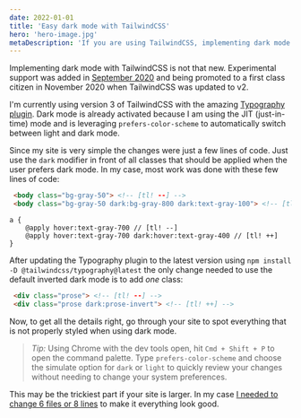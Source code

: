 ```yaml
---
date: 2022-01-01
title: 'Easy dark mode with TailwindCSS'
hero: 'hero-image.jpg'
metaDescription: 'If you are using TailwindCSS, implementing dark mode is super simple.'
---
```


Implementing dark mode with TailwindCSS is not that new. Experimental support was added in [September 2020](https://github.com/tailwindlabs/tailwindcss/pull/2279) and being promoted to a first class citizen in November 2020 when TailwindCSS was updated to v2.

I'm currently using version 3 of TailwindCSS with the amazing [Typography plugin](https://tailwindcss.com/docs/typography-plugin). Dark mode is already activated because I am using the JIT (just-in-time) mode and is leveraging `prefers-color-scheme` to automatically switch between light and dark mode.

Since my site is very simple the changes were just a few lines of code. Just use the `dark` modifier in front of all classes that should be applied when the user prefers dark mode. In my case, most work was done with these few lines of code:

```html
 <body class="bg-gray-50"> <!-- [tl! --] -->
 <body class="bg-gray-50 dark:bg-gray-800 dark:text-gray-100"> <!-- [tl! ++] -->
```

```postcss
a {
    @apply hover:text-gray-700 // [tl! --]
    @apply hover:text-gray-700 dark:hover:text-gray-400 // [tl! ++]
}
```

After updating the Typography plugin to the latest version using `npm install -D @tailwindcss/typography@latest` the only change needed to use the default inverted dark mode is to add _one_ class:

```html
 <div class="prose"> <!-- [tl! --] -->
 <div class="prose dark:prose-invert"> <!-- [tl! ++] -->
```

Now, to get all the details right, go through your site to spot everything that is not properly styled when using dark mode.

> *Tip:* Using Chrome with the dev tools open, hit `Cmd + Shift + P` to open the command palette. Type `prefers-color-scheme` and choose the simulate option for `dark` or `light` to quickly review your changes without needing to change your system preferences.

This may be the trickiest part if your site is larger. In my case [I needed to change 6 files or 8 lines](https://github.com/timkley/tim-kleyersburg.de/pull/13/files) to make it everything look good.